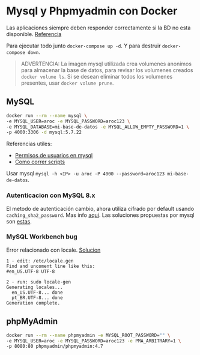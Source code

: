 # Mysql y Phpmyadmin con Docker

Las aplicaciones siempre deben responder correctamente si la BD no esta disponible. [Referencia](https://docs.docker.com/compose/startup-order/)

Para ejecutar todo junto `docker-compose up -d`. Y para destruir `docker-compose down`.

>ADVERTENCIA: La imagen mysql utilizada crea volumenes anonimos para almacenar la base de datos, para revisar los volumenes creados `docker volume ls`. Si se desean eliminar todos los volumenes presentes, usar `docker volume prune`.

## MySQL

```bash
docker run --rm --name mysql \
-e MYSQL_USER=aroc -e MYSQL_PASSWORD=aroc123 \
-e MYSQL_DATABASE=mi-base-de-datos -e MYSQL_ALLOW_EMPTY_PASSWORD=1 \
-p 4000:3306 -d mysql:5.7.22
```

Referencias utiles:
- [Permisos de usuarios en mysql](https://dev.mysql.com/doc/refman/8.0/en/adding-users.html)
- [Como correr scripts](https://dev.mysql.com/doc/refman/8.0/en/mysql-batch-commands.html)

Usar mysql `mysql -h <IP> -u aroc -P 4000 --password=aroc123 mi-base-de-datos`.

### Autenticacion con MySQL 8.x

El metodo de autenticación cambio, ahora utiliza cifrado por default usando `caching_sha2_password`. Mas info [aqui](https://dev.mysql.com/doc/refman/8.0/en/caching-sha2-pluggable-authentication.html). Las soluciones propuestas por mysql son [estas](https://dev.mysql.com/doc/refman/8.0/en/upgrading-from-previous-series.html#upgrade-caching-sha2-password).

### MySQL Workbench bug

Error relacionado con locale. [Solucion](https://bugs.mysql.com/bug.php?id=84908)

```
1 - edit: /etc/locale.gen 
Find and uncoment line like this: 
#en_US.UTF-8 UTF-8

2 - run: sudo locale-gen
Generating locales...
  en_US.UTF-8... done
  pt_BR.UTF-8... done
Generation complete.
```

## phpMyAdmin

```bash
docker run --rm --name phpmyadmin -e MYSQL_ROOT_PASSWORD="" \
-e MYSQL_USER=aroc -e MYSQL_PASSWORD=aroc123 -e PMA_ARBITRARY=1 \
-p 8080:80 phpmyadmin/phpmyadmin:4.7
```